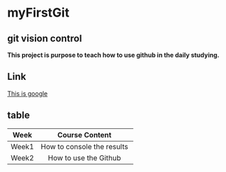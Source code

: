 # myFirstGit
## git vision control
**This project is purpose to teach how to use github in the daily studying.**

## Link
 [This is google](https://google.com)



## table

| Week | Course Content |
|:------------: | :-------------:|
|Week1 | How to console the results |
|Week2 | How to use the Github |

